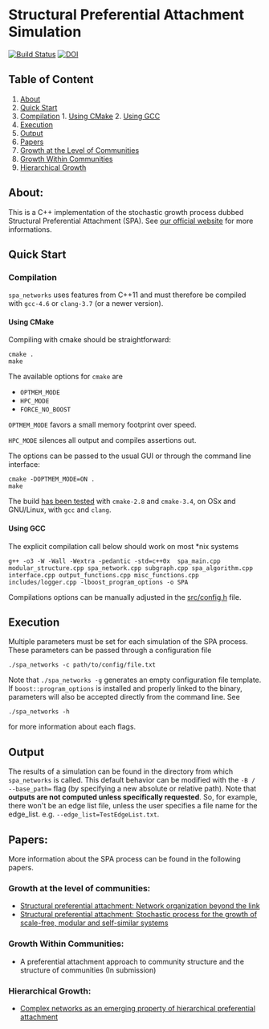 # Structural Preferential Attachment Simulation
[![Build Status](https://travis-ci.org/spa-networks/spa.svg?branch=master)](https://travis-ci.org/spa-networks/spa) 
[![DOI](https://zenodo.org/badge/18575/spa-networks/spa.svg)](https://zenodo.org/badge/latestdoi/18575/spa-networks/spa)

## Table of Content

1. [About](#about)
2. [Quick Start](#quick-start)
  1. [Compilation](#compilation)
    1. [Using CMake](#using-cmake)
    2. [Using GCC](#using-gcc)
3. [Execution](#execution)
4. [Output](#output)
5. [Papers](#papers)
  1. [Growth at the Level of Communities](#growth-at-the-level-of-communities)
  2. [Growth Within Communities](#growth-within-communities)
  3. [Hierarchical Growth](#hierarchical-growth)

## About:

This is a C++ implementation of the stochastic growth process dubbed Structural Preferential Attachment (SPA).
See [our official website](http://www.spa-networks.org/) for more informations.

## Quick Start

### Compilation


`spa_networks` uses features from C++11 and must therefore be compiled with `gcc-4.6` or `clang-3.7` (or a newer version).

#### Using CMake

Compiling with cmake should be straightforward:

    cmake .
    make

The available options for `cmake` are

* `OPTMEM_MODE`
* `HPC_MODE`
* `FORCE_NO_BOOST`

`OPTMEM_MODE` favors a small memory footprint over speed.

`HPC_MODE` silences all output and compiles assertions out.

The options can be passed to the usual GUI or through the command line interface:

    cmake -DOPTMEM_MODE=ON .
    make

The build [has been tested](https://travis-ci.org/spa-networks/spa) with `cmake-2.8` and `cmake-3.4`, on OSx and GNU/Linux, with `gcc` and `clang`.

#### Using GCC

The explicit compilation call below should work on most *nix systems

    g++ -o3 -W -Wall -Wextra -pedantic -std=c++0x  spa_main.cpp modular_structure.cpp spa_network.cpp subgraph.cpp spa_algorithm.cpp interface.cpp output_functions.cpp misc_functions.cpp includes/logger.cpp -lboost_program_options -o SPA

Compilations options can be manually adjusted in the [src/config.h](src/config.h.in) file.

## Execution

Multiple parameters must be set for each simulation of the SPA process.
These parameters can be passed through a configuration file 

    ./spa_networks -c path/to/config/file.txt

Note that `./spa_networks -g` generates an empty configuration file template.
If `boost::program_options` is installed and properly linked to the binary, parameters will also be accepted directly from the command line. See

    ./spa_networks -h 

for more information about each flags.

## Output

The results of a simulation can be found in the directory from which `spa_networks` is called.
This default behavior can be modified with the `-B / --base_path=` flag (by specifying a new absolute or relative path).
Note that **outputs are not computed unless specifically requested**.
So, for example, there won't be an edge list file, unless the user specifies a file name for the edge_list. e.g. `--edge_list=TestEdgeList.txt`.

## Papers:

More information about the SPA process can be found in the following papers.

### Growth at the level of communities:

* [Structural preferential attachment: Network organization beyond the link](http://arxiv.org/abs/1105.5980)
* [Structural preferential attachment: Stochastic process for the growth of scale-free, modular and self-similar systems](http://arxiv.org/abs/1109.0034)

### Growth Within Communities:

* A preferential attachment approach to community structure and the structure of communities (In submission)

### Hierarchical Growth:

* [Complex networks as an emerging property of hierarchical preferential attachment](http://arxiv.org/abs/1312.0171)
